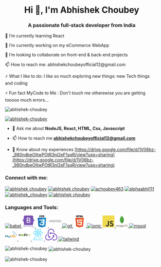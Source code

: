 <h1 align="center">Hi 👋, I'm Abhishek Choubey</h1>
<h3 align="center">A passionate full-stack developer from India</h3>

<p>🌱 I’m currently learning React</p>
    <p>🔭 I’m currently working on my eCommerce WebApp</p>
    <p>👯 I’m looking to collaborate on front-end & back-end projects</p>
    <p>📫 How to reach me: abhishekchoubeyofficial12@gmail.com</p>
    <p>⚡ What I like to do: I like so much exploring new things: new Tech things and coding</p>
    <p>⚡ Fun fact MyCode to Me : Don't touch me otherewise you are getting tooooo much errors...</p>

<p align="left"> <img src="https://komarev.com/ghpvc/?username=abhishek-choubey&label=Profile%20views&color=0e75b6&style=flat" alt="abhishek-choubey" /> </p>

<p align="left"> <a href="https://github.com/ryo-ma/github-profile-trophy"><img src="https://github-profile-trophy.vercel.app/?username=abhishek-choubey" alt="abhishek-choubey" /></a> </p>

- 💬 Ask me about **NodeJS, React, HTML, Css, Javascript**

- 📫 How to reach me **abhishekchoubeyofficial12@gmail.com**

- 📄 Know about my experiences [https://drive.google.com/file/d/1V06bz-_980ndbeOItwPOtR3nI2eF1sqR/view?usp=sharing](https://drive.google.com/file/d/1V06bz-_980ndbeOItwPOtR3nI2eF1sqR/view?usp=sharing)

<h3 align="left">Connect with me:</h3>
<p align="left">
<a href="https://linkedin.com/in/abhishek choubey" target="blank"><img align="center" src="https://raw.githubusercontent.com/rahuldkjain/github-profile-readme-generator/master/src/images/icons/Social/linked-in-alt.svg" alt="abhishek choubey" height="30" width="40" /></a>
<a href="https://stackoverflow.com/users/abhishek choubey" target="blank"><img align="center" src="https://raw.githubusercontent.com/rahuldkjain/github-profile-readme-generator/master/src/images/icons/Social/stack-overflow.svg" alt="abhishek choubey" height="30" width="40" /></a>
<a href="https://codesandbox.com/achoubey463" target="blank"><img align="center" src="https://raw.githubusercontent.com/rahuldkjain/github-profile-readme-generator/master/src/images/icons/Social/codesandbox.svg" alt="achoubey463" height="30" width="40" /></a>
<a href="https://instagram.com/alphaabhi111" target="blank"><img align="center" src="https://raw.githubusercontent.com/rahuldkjain/github-profile-readme-generator/master/src/images/icons/Social/instagram.svg" alt="alphaabhi111" height="30" width="40" /></a>
<a href="https://www.leetcode.com/abhishek_choubey" target="blank"><img align="center" src="https://raw.githubusercontent.com/rahuldkjain/github-profile-readme-generator/master/src/images/icons/Social/leet-code.svg" alt="abhishek_choubey" height="30" width="40" /></a>
<a href="https://auth.geeksforgeeks.org/user/abhishek choubey" target="blank"><img align="center" src="https://raw.githubusercontent.com/rahuldkjain/github-profile-readme-generator/master/src/images/icons/Social/geeks-for-geeks.svg" alt="abhishek choubey" height="30" width="40" /></a>
</p>

<h3 align="left">Languages and Tools:</h3>
<p align="left"> <a href="https://babeljs.io/" target="_blank" rel="noreferrer"> <img src="https://www.vectorlogo.zone/logos/babeljs/babeljs-icon.svg" alt="babel" width="40" height="40"/> </a> <a href="https://getbootstrap.com" target="_blank" rel="noreferrer"> <img src="https://raw.githubusercontent.com/devicons/devicon/master/icons/bootstrap/bootstrap-plain-wordmark.svg" alt="bootstrap" width="40" height="40"/> </a> <a href="https://www.w3schools.com/css/" target="_blank" rel="noreferrer"> <img src="https://raw.githubusercontent.com/devicons/devicon/master/icons/css3/css3-original-wordmark.svg" alt="css3" width="40" height="40"/> </a> <a href="https://expressjs.com" target="_blank" rel="noreferrer"> <img src="https://raw.githubusercontent.com/devicons/devicon/master/icons/express/express-original-wordmark.svg" alt="express" width="40" height="40"/> </a> <a href="https://git-scm.com/" target="_blank" rel="noreferrer"> <img src="https://www.vectorlogo.zone/logos/git-scm/git-scm-icon.svg" alt="git" width="40" height="40"/> </a> <a href="https://www.w3.org/html/" target="_blank" rel="noreferrer"> <img src="https://raw.githubusercontent.com/devicons/devicon/master/icons/html5/html5-original-wordmark.svg" alt="html5" width="40" height="40"/> </a> <a href="https://ionicframework.com" target="_blank" rel="noreferrer"> <img src="https://upload.wikimedia.org/wikipedia/commons/d/d1/Ionic_Logo.svg" alt="ionic" width="40" height="40"/> </a> <a href="https://developer.mozilla.org/en-US/docs/Web/JavaScript" target="_blank" rel="noreferrer"> <img src="https://raw.githubusercontent.com/devicons/devicon/master/icons/javascript/javascript-original.svg" alt="javascript" width="40" height="40"/> </a> <a href="https://www.mongodb.com/" target="_blank" rel="noreferrer"> <img src="https://raw.githubusercontent.com/devicons/devicon/master/icons/mongodb/mongodb-original-wordmark.svg" alt="mongodb" width="40" height="40"/> </a> <a href="https://www.microsoft.com/en-us/sql-server" target="_blank" rel="noreferrer"> <img src="https://www.svgrepo.com/show/303229/microsoft-sql-server-logo.svg" alt="mssql" width="40" height="40"/> </a> <a href="https://www.mysql.com/" target="_blank" rel="noreferrer"> <img src="https://raw.githubusercontent.com/devicons/devicon/master/icons/mysql/mysql-original-wordmark.svg" alt="mysql" width="40" height="40"/> </a> <a href="https://nodejs.org" target="_blank" rel="noreferrer"> <img src="https://raw.githubusercontent.com/devicons/devicon/master/icons/nodejs/nodejs-original-wordmark.svg" alt="nodejs" width="40" height="40"/> </a> <a href="https://reactjs.org/" target="_blank" rel="noreferrer"> <img src="https://raw.githubusercontent.com/devicons/devicon/master/icons/react/react-original-wordmark.svg" alt="react" width="40" height="40"/> </a> <a href="https://redux.js.org" target="_blank" rel="noreferrer"> <img src="https://raw.githubusercontent.com/devicons/devicon/master/icons/redux/redux-original.svg" alt="redux" width="40" height="40"/> </a> <a href="https://tailwindcss.com/" target="_blank" rel="noreferrer"> <img src="https://www.vectorlogo.zone/logos/tailwindcss/tailwindcss-icon.svg" alt="tailwind" width="40" height="40"/> </a> </p>

<p><img align="left" src="https://github-readme-stats.vercel.app/api/top-langs?username=abhishek-choubey&show_icons=true&locale=en&layout=compact" alt="abhishek-choubey" /></p>

<p>&nbsp;<img align="center" src="https://github-readme-stats.vercel.app/api?username=abhishek-choubey&show_icons=true&locale=en" alt="abhishek-choubey" /></p>

<p><img align="center" src="https://github-readme-streak-stats.herokuapp.com/?user=abhishek-choubey&" alt="abhishek-choubey" /></p>

